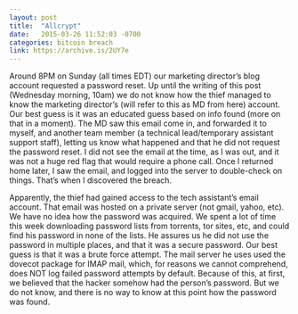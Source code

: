 ```yaml
---
layout: post
title:  "Allcrypt"
date:   2015-03-26 11:52:03 -0700
categories: bitcoin breach
link: https://archive.is/2UY7e
---
```

Around 8PM on Sunday (all times EDT) our marketing director’s blog account requested a password reset. Up until the writing of this post (Wednesday morning, 10am) we do not know how the thief managed to know the marketing director’s (will refer to this as MD from here) account. Our best guess is it was an educated guess based on info found (more on that in a moment). The MD saw this email come in, and forwarded it to myself, and another team member (a technical lead/temporary assistant support staff), letting us know what happened and that he did not request the password reset. I did not see the email at the time, as I was out, and it was not a huge red flag that would require a phone call. Once I returned home later, I saw the email, and logged into the server to double-check on things. That’s when I discovered the breach.

Apparently, the thief had gained access to the tech assistant’s email account. That email was hosted on a private server (not gmail, yahoo, etc). We have no idea how the password was acquired. We spent a lot of time this week downloading password lists from torrents, tor sites, etc, and could find his password in none of the lists. He assures us he did not use the password in multiple places, and that it was a secure password. Our best guess is that it was a brute force attempt. The mail server he uses used the dovecot package for IMAP mail, which, for reasons we cannot comprehend, does NOT log failed password attempts by default. Because of this, at first, we believed that the hacker somehow had the person’s password. But we do not know, and there is no way to know at this point how the password was found.
